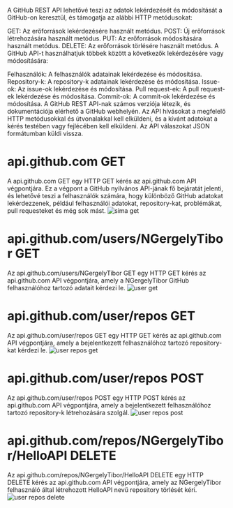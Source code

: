 A GitHub REST API lehetővé teszi az adatok lekérdezését és módosítását a GitHub-on keresztül, és támogatja az alábbi HTTP metódusokat:

GET: Az erőforrások lekérdezésére használt metódus.
POST: Új erőforrások létrehozására használt metódus.
PUT: Az erőforrások módosítására használt metódus.
DELETE: Az erőforrások törlésére használt metódus.
A GitHub API-t használhatjuk többek között a következők lekérdezésére vagy módosítására:

Felhasználók: A felhasználók adatainak lekérdezése és módosítása.
Repository-k: A repository-k adatainak lekérdezése és módosítása.
Issue-ok: Az issue-ok lekérdezése és módosítása.
Pull request-ek: A pull request-ek lekérdezése és módosítása.
Commit-ok: A commit-ok lekérdezése és módosítása.
A GitHub REST API-nak számos verziója létezik, és dokumentációja elérhető a GitHub webhelyén. Az API hívásokat a megfelelő HTTP metódusokkal és útvonalakkal kell elküldeni, és a kívánt adatokat a kérés testében vagy fejlécében kell elküldeni. Az API válaszokat JSON formátumban küldi vissza.

# api.github.com GET
A api.github.com GET egy HTTP GET kérés az api.github.com API végpontjára. Ez a végpont a GitHub nyilvános API-jának fő bejáratát jelenti, és lehetővé teszi a felhasználók számára, hogy különböző GitHub adatokat lekérdezzenek, például felhasználói adatokat, repository-kat, problémákat, pull requesteket és még sok mást.
![sima get](https://i.imgur.com/fkICs3U.png)

# api.github.com/users/NGergelyTibor GET
Az api.github.com/users/NGergelyTibor GET egy HTTP GET kérés az api.github.com API végpontjára, amely a NGergelyTibor GitHub felhasználóhoz tartozó adatait kérdezi le.
![user get](https://i.imgur.com/0fQceKY.png)

# api.github.com/user/repos GET
Az api.github.com/user/repos GET egy HTTP GET kérés az api.github.com API végpontjára, amely a bejelentkezett felhasználóhoz tartozó repository-kat kérdezi le.
![user repos get](https://i.imgur.com/Io2MIY1.png)

# api.github.com/user/repos POST
Az api.github.com/user/repos POST egy HTTP POST kérés az api.github.com API végpontjára, amely a bejelentkezett felhasználóhoz tartozó repository-k létrehozására szolgál.
![user repos post](https://i.imgur.com/lefHeM6.png)

# api.github.com/repos/NGergelyTibor/HelloAPI DELETE
Az api.github.com/repos/NGergelyTibor/HelloAPI DELETE egy HTTP DELETE kérés az api.github.com API végpontjára, amely az NGergelyTibor felhasználó által létrehozott HelloAPI nevű repository törlését kéri.
![user repos delete](https://i.imgur.com/Thsnlzl.png)

